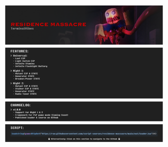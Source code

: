 ![Header](/assets/Header.png)
![Features](/assets/Features.png)
![Changelog](/assets/Changelog.png)
![Call to Action](/assets/Action.png)